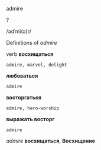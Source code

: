 admire

?

/ədˈmī(ə)r/

Definitions of _admire_

verb
**восхищаться**

    admire, marvel, delight
**любоваться**

    admire
**восторгаться**

    admire, hero-worship
**выражать восторг**

    admire

_admire_
**восхищаться**, **Восхищение**